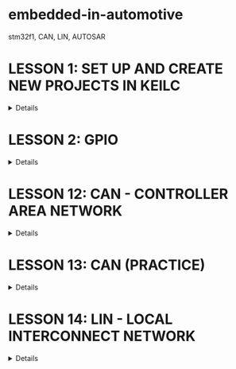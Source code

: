 # embedded-in-automotive
stm32f1, CAN, LIN, AUTOSAR
# LESSON 1: SET UP AND CREATE NEW PROJECTS IN KEILC
<details><summary>Details</summary>
<p>

</p>
</details>




# LESSON 2: GPIO
<details><summary>Details</summary>
<p>

## 1. Thư viện STM32F10x SPL (Standard Peripherals Library)
## 2. Lý thuyết về GPIO

GPIO-General Purpose Input/Output là các chân trên vi điều khiển có thể lập trình để truyền nhận tín 
hiệu với các thiết bị bên ngoài hoặc thực hiện các chức năng giao tiếp 
khác.
 
GPIO hoạt động ở các chế độ sau:

### GPIO Intput

Ở chế độ này, chân GPIO được sử dụng để nhận tín hiệu từ bên ngoài vào vi điều khiển.

Các loại Input Mode:

 - **Floating hay High-impedance (thả nổi)**: Chân GPIO không có trạng thái điện áp xác định khi không có tín hiệu vào. 

    Ví dụ:

    Mắc một nút nhấn theo kiểu Floating như hình, khi không nhấn nút thì không có tín hiệu vào.

    Khi nhấn nút, VĐK nhận tín hiệu tùy vào chân còn lại của nút nhấn mắc với Vcc hay Gnd (trong hình là Gnd, VĐK nhận mức thấp (0)).

    <p align="center">
        <img src="image/gpio.png" alt="alt text" width="300">
    </p>

    _Không nên sử dụng mode này! Dễ bị nhiễu lúc không có tín hiệu và tốn năng lượng_

 - **Pull-up (điện trở kéo lên)**: Chân GPIO ở mức cao khi không có tín hiệu đầu vào.
    
    Ví dụ: 
    
    Mắc một nút nhấn theo kiểu pull-up như hình, khi không nhấn nút thì PMOS dẫn, VĐK sẽ nhận mức cao (1).
    <p align="center">
        <img src="image/gpio-1.png" alt="alt text" width="300">
    </p>

    Ngược lại khi nhấn nút, NMOS dẫn thì VĐK nhận mức thấp (0).
    <p align="center">
        <img src="image/gpio-2.png" alt="alt text" width="300">
    </p>

 - **Pull-down (điện trở kéo xuống)**: Chân GPIO ở mức thấp khi không có tín hiệu đầu vào.
    
    Ví dụ: 

    Mắc một nút nhấn theo kiểu pull-down như hình, khi không nhấn nút thì NMOS dẫn, VĐK sẽ nhận mức thấp (0).

    <p align="center">
        <img src="image/gpio-3.png" alt="alt text" width="300">
    </p>

    Ngược lại khi nhấn nút, PMOS dẫn thì VĐK nhận mức cao (1).
    <p align="center">
        <img src="image/gpio-4.png" alt="alt text" width="300">
    </p>

### GPIO Input

Ở chế độ này, chân GPIO được sử dụng để xuất tín hiệu ra bên ngoài từ vi điều khiển.

Các loại Output Mode:

 - Push-Pull: Chân GPIO xuất ra có thể là mức cao (1) hoặc mức thấp (0).

    Ví dụ:

    Khi VĐK xuất mức cao (1), PMOS dẫn và chân GPIO sẽ ở mức cao (1).
    <p align="center">
        <img src="image/gpio-5.png" alt="alt text" width="200">
    </p>

    Ngược lại, VĐK xuất mức thấp (0), NMOS dẫn và chân GPIO sẽ ở mức thấp (0).
    <p align="center">
        <img src="image/gpio-6.png" alt="alt text" width="200">
    </p>

 - Open-Drain: Chân GPIO chỉ  có thể xuất ra mức thấp (0) hoặc ở trạng thái "thả nổi".

    Ví dụ:

    Khi ở mode Open-Drain thì Output Buffer chỉ còn lại một NMOS.

    Khi VĐK xuất mức cao (1), NMOS không dẫn và chân GPIO sẽ thả nổi.
    
    Khi VĐK xuất mức thấp (0), NMOS dẫn và chân GPIO sẽ ở mức thấp (0).

    <p align="center">
        <img src="image/gpio-7.png" alt="alt text" width="200">
    </p>

    _Nếu VĐK dùng mosfet thì gọi là Open-Drain, còn nếu dùng BJT gọi là Open-Collector._

### Analog

Ở chế độ này, chân GPIO kết nối với bộ chuyển đổi ADC (analog-to-digital converter) bên trong và cho phép đọc một giá trị đại diện cho điện áp trên chân đó. 

Giá trị này phụ thuộc vào độ phân giải của ADC. 

Ví dụ: ADC 12-bit có thể có các giá trị từ 0 đến 4095. Giá trị này được ánh xạ tới một điện áp nằm trong khoảng từ 0V đến điện áp mà vi điều khiển đang hoạt động (ví dụ, 3.3V). 

Khi một GPIO được cấu hình ở chế độ analog, các điện trở kéo lên/kéo xuống đầu vào sẽ bị vô hiệu (thả nổi).

_Sẽ học kĩ hơn ở bài ADC._

### Alternate Function

Ngoài ba chế độ trên, các chân GPIO còn có thể cung cấp các chức năng thay thế.

Ví dụ các chức năng thay thế: chân Rx/Tx cho giao tiếp UART, chân SDA/SCL cho giao tiếp I2C, v.v.

Để cấu hình cho chức năng thay thế, ta phải tác động lên các thanh ghi cụ thể, sẽ học kĩ hơn ở các bài sau.

## 3. Lập trình với GPIO

Để sử dụng một ngoại vi bất kì phải trải qua các bước sau:

<p align="center">
    <img src="image/gpio-8.png" alt="alt text" width="500">
</p>

Như các thư viện khác (HAL, LL, CMSIS,...), SPL cung cấp các hàm và các định nghĩa giúp việc cấu hình và sử dụng ngoại vi.

### Cấp xung clock cho GPIO

STM32 sử dụng các bus (như AHB, APB1, APB2) để giao tiếp với các ngoại vi như GPIO, UART, I2C, SPI, v.v.

Để sử dụng các ngoại vi này, trước tiên, cần cấp xung (clock) cho bus tương ứng thông qua việc sử dụng các API trong thư viện.

Tra thông tin clock trong Reference (trang 92) và Data sheet (trang 11) để biết được bus nào cần được cấp xung.

<p align="center">
    <img src="image/gpio-9.png" alt="alt text" width="300">
</p>

Trong SPL, để bật xung clock cho ngoại vi GPIO:

```c
void RCC_Config(){
	RCC_APB2PeriphClockCmd(RCC_APB2Periph_GPIOC, ENABLE);
} 
```
 - Tham số thứ 1 là ngoại vi cần cấu hình clock. 

 - Tham số thứ 2 là giá trị quy định cấp (ENABLE) hay ngưng (DISABLE) xung clock cho ngoại vi đó.

### Cấu hình GPIO

Để cấu hình cho chân GPIO:
```c
void GPIO_Config(){
	GPIO_InitTypeDef GPIO_InitStructure;
	GPIO_InitStructure.GPIO_Pin = GPIO_Pin_13 | GPIO_Pin_14;
	GPIO_InitStructure.GPIO_Mode = GPIO_Mode_Out_PP;
	GPIO_InitStructure.GPIO_Speed = GPIO_Speed_50MHz;
	
	GPIO_Init(GPIOC, &GPIO_InitStructure);
}
```
Việc cấu hình GPIO được thực hiện thông qua việc khai báo và sử dụng struct `GPIO_InitTypeDef`, trong đó chứa các tham số cấu hình cho một chân GPIO cụ thể:

 - **GPIO_Pin**: Xác định chân hoặc các chân GPIO muốn cấu hình bằng cách sử dụng các macro như `GPIO_Pin_0`, `GPIO_Pin_1`,... hoặc kết hợp các chân bằng toán tử OR `|` nếu muốn cấu hình nhiều chân cùng lúc.

    <p align="center">
        <img src="image/gpio-11.png" alt="alt text" width="500">
    </p>

 - **GPIO_Mode**: Xác định mode hoạt động của chân GPIO.

    <p align="center">
        <img src="image/gpio-10.png" alt="alt text" width="250">
    </p>

 - **GPIO_Speed**: Chọn tốc độ đáp ứng của chân GPIO.

    <p align="center">
        <img src="image/gpio-12.png" alt="alt text" width="200">
    </p>

Hàm khởi tạo GPIO_Init() nhận 2 tham số: 
 - GPIO_TypeDef: Chỉ định cổng GPIO muốn cấu hình (ví dụ: `GPIOA`, `GPIOB`, `GPIOC`,...).
 - &GPIO_InitStruct: Con trỏ đến biến cấu trúc `GPIO_InitTypeDef` chứa các thông số cấu hình.

### Sử dụng GPIO

Một số hàm thao tác với GPIO:

 - Đọc giá trị mức logic (0 hoặc 1) của một chân Input/Output cụ thể trên cổng GPIO.
    ```C
    uint8_t GPIO_ReadInputDataBit(GPIO_TypeDef* GPIOx, uint16_t GPIO_Pin);
    uint8_t GPIO_ReadOutputDataBit(GPIO_TypeDef* GPIOx, uint16_t GPIO_Pin);
    ```
 - Đọc toàn bộ giá trị đầu vào/ra của một cổng GPIO.

    _Giá trị trả về 16-bit, mỗi bit tương ứng với trạng thái của từng chân của cổng._

    ```C
    uint16_t GPIO_ReadInputData(GPIO_TypeDef* GPIOx);
    uint16_t GPIO_ReadOutputData(GPIO_TypeDef* GPIOx);
    ```
 - Đặt mức cao (1) / thấp (0) cho một hoặc nhiều chân output sử dụng OR `|` trên một cổng GPIO.

    ```C
    void GPIO_SetBits(GPIO_TypeDef* GPIOx, uint16_t GPIO_Pin);
    void GPIO_ResetBits(GPIO_TypeDef* GPIOx, uint16_t GPIO_Pin);
    ```
 - Ghi mức logic cụ thể (0 hoặc 1) cho một chân output.

    ```C
    void GPIO_WriteBit(GPIO_TypeDef* GPIOx, uint16_t GPIO_Pin, BitAction BitVal);
    ```

 - Ghi một giá trị 16-bit trực tiếp cho toàn bộ cổng GPIO, trong đó mỗi bit đại diện cho trạng thái của một chân.
    
    ```C
    void GPIO_Write(GPIO_TypeDef* GPIOx, uint16_t PortVal);
    ```
## 4. Bài tập (Xem trong folder: lesson-2-GPIO)

</p>
</details>

# LESSON 12: CAN - CONTROLLER AREA NETWORK
<details><summary>Details</summary>
<p>

## 1. Giao thức CAN 

CAN là một giao thức truyền thông phổ biến trong các hệ thống nhúng, đặc biệt là trong lĩnh vực ô tô.

CAN hỗ trợ mạnh cho những hệ thống điều khiển thời gian thực phân bố (distributed real-time control system).

<p align="center">
    <img src="image/can-1.png" alt="alt text" width="500">
</p>

## 2. Mạng CAN

CAN sử dụng kiến trúc **bus topology**, tất cả các thiết bị đều được kết nối song song vào một cặp dây truyền thông chung được gọi là **CAN Bus** tạo thành **mạng CAN**.

## 3. CAN Node

Mỗi thiết bị trên mạng CAN được gọi là node.

<p align="center">
    <img src="image/can-3.png" alt="alt text" width="800">
</p>

Thành phần trong một node:

 - **Vi điều khiển (Microcontroller)**: Điều khiển hoạt động của node CAN.

    + Đọc và xử lý thông điệp CAN.
    + Tạo ra thông điệp CAN để truyền đi.
	+ Quản lý các khung dữ liệu, bit arbitration và quá trình xử lý lỗi.
	+ Bật/tắt node, reset node khi gặp lỗi bus-off.

 - **CAN Controller**: Được tích hợp bên trong VĐK, có nhiệm vụ xử lý toàn bộ giao tiếp CAN.
	+ Gửi và nhận thông điệp CAN.
	+ Điều khiển truy cập vào bus CAN (arbitration).
	+ Phát hiện và xử lý các lỗi truyền thông CAN.
	+ Kiểm soát việc truyền lại thông điệp khi gặp lỗi.
	+ Cung cấp giao diện giữa các VĐK và bus CAN.

 - **CAN Transceiver**:
    + Chuyển đổi tín hiệu số từ bộ điều khiển CAN thành tín hiệu điện áp dạng differential (CANH và CANL) để gửi lên bus CAN và ngược lại.
    + Đảm bảo tín hiệu truyền và nhận trên bus CAN có độ chính xác và tốc độ cao.

    <p align="center">
        <img src="image/can-2.png" alt="alt text" width="450">
    </p>

 - **Cảm biến (Sensor), cơ cấu chấp hành (Actuator)**:
    + Nhiệt độ, áp suất lốp, tốc độ,...
    + Mở cốp, điều khiển động cơ, bật đèn,...

## 4. CAN Bus

Gồm hai dây tín hiệu: CAN_H (CAN High) và CAN_L (CAN Low). 

Các tín hiệu truyền qua bus CAN là tín hiệu vi sai - chênh lệch điện áp trên hai dây.

<p align="center">
    <img src="image/can-4.png" alt="alt text" width="450">
</p>

CAN bus thường được xoắn 2 dây vào nhau để triệt tiêu nhiễu.

## 5. Dominant và Recessive

Bus CAN định nghĩa hai trạng thái điện áp là: Dominant và Recessive. Tương đương với bit 0 và 1 của các giao thức khác. 

Hai trạng thái này sẽ được xử lý bởi Transceiver. 

Theo tốc độ truyền nhận CAN, ta chia làm hai loại: CAN low speed và CAN high speed. Tương ứng với các giá trị điện áp khác nhau.

 - CAN low speed:
    + Bit Dominant: CAN_H = 4V, CAN_L = 1V.
    + Bit Recessive: CAN_H = 1.75V, CAN_L = 3.25V. 
    <p align="center">
        <img src="image/can-5.png" alt="alt text" width="450">
    </p>

 - CAN high speed:
    + Bit Dominant: CAN_H = 3.5V, CAN_H = 1.5V.
    + Bit Recessive: CAN_H = CAN_L = 2.5V. 
<p align="center">
    <img src="image/can-6.png" alt="alt text" width="450">
</p>

## 5. Các đặc điểm của giao thức CAN 
**Phần này quan trọng!**
### Không tuân theo kiến trúc Master-Slave: 

Tất cả các thiết bị trên bus đều có quyền ngang nhau trong việc truyền dữ liệu mà không cần phải có thiết bị chủ điều khiển. 

Điều này cho phép mạng hoạt động linh hoạt hơn, khi bất kỳ node nào cũng có thể truyền hoặc nhận thông tin bất cứ lúc nào.


### Quá trình tranh chấp quyền gửi (Arbitration)

Tất cả các node trong mạng CAN đều có quyền bắt đầu truyền dữ liệu cùng lúc, nghĩa là chúng có thể bắt đầu phát tín hiệu trên bus mà không cần phải đợi lần lượt. 

Tuy nhiên, đây là chỉ là bước bắt đầu quá trình truyền, và chỉ một node thực sự có thể truyền dữ liệu cuối cùng sau **quá trình Arbitration**:

 - Mỗi thông điệp CAN có một **ID ưu tiên**. Node nào có thông điệp với giá trị ID càng bé thì được độ ưu tiên cao hơn và sẽ chiếm quyền truy cập bus và gửi thông điệp trước.

 - Những node khác có giá trị ID lớn hơn sẽ tự động dừng lại và chờ lượt tiếp theo để gửi thông điệp.

    **Ví dụ: Chọn CAN low speed, có 3 node tham gia gửi.**

    Lưu ý: ID Node-2 > ID Node-1 > ID Node-3 (0x676 > 0x65D > 0x659)

    Đoạn giải thích dưới đây nhằm xoáy sâu vào luận điểm "ID càng bé thì ưu tiên càng cao", thực chất chỉ là kiểm tra từng bit theo giá trị binary, bit ID là Dominant sẽ được ưu tiên hơn.

    <p align="center">
    <img src="image/can-7.png" alt="alt text" width="500">
    </p>

    + Quá trình Arbitration sẽ lần lượt kiểm tra từng bit ID từ MSB tới LSB.
    + Khi đến bit thứ 5, phát hiện bit thứ 5 của ID Node-2 là Recessive nên Node-2 vào hàng chờ và chỉ nghe.
    + Và nếu kiểm tra tiếp thì đến bit thứ 3, phát hiện bit thứ 3 của ID Node-1 là Recessive nên Node-1 tiếp tục vào hàng chờ và chỉ nghe.
    + Node-3 thắng và sẽ được gửi.

 - Quá trình Arbitration diễn ra mà không gây mất dữ liệu hay làm gián đoạn các thiết bị khác, vì thế mạng CAN là một hệ thống non-destructive (không gây mất dữ liệu).

### Broadcast Communication

Khi một node được chọn để gửi thông điệp, thông điệp đó sẽ được gửi đến tất cả các node khác trên bus. 

Tuy nhiên, không phải tất cả các node đều xử lý thông điệp này. Mỗi node sẽ sử dụng bộ lọc để kiểm tra xem thông điệp có phù hợp với mình hay không.

### Giao tiếp song công (Full-duplex Communication)
Mặc dù chỉ sử dụng một bus với hai dây tín hiệu, mạng CAN vẫn cho phép các node vừa gửi vừa nhận dữ liệu đồng thời. Điều này giúp mạng CAN hoạt động hiệu quả và không bị nghẽn khi có nhiều thiết bị cùng giao tiếp.

### Phát hiện và xử lý lỗi tự động

Nếu một node phát hiện ra lỗi trong quá trình truyền hoặc nhận dữ liệu (do nhiễu, mất gói, hoặc lỗi tín hiệu), node đó sẽ gửi một Error Frame để thông báo cho các node khác rằng dữ liệu bị lỗi. Sau đó, thông điệp sẽ được truyền lại.

## 6. Các phiên bản của CAN

Trước khi vào phần CAN Frame phải qua phần này trước vì có sự khác nhau trong Frame của các phiên bản CAN.

Giao thức CAN đã phát triển qua nhiều phiên bản để đáp ứng nhu cầu ngày càng cao trong các ứng đặc biệt là công nghiệp ô tô.

Các phiên bản CAN bao gồm: CAN 2.0A (Standard CAN), CAN 2.0B (Extended CAN), và CAN FD (Flexible Data-rate).

Mỗi phiên bản có những cải tiến để hỗ trợ các yêu cầu khác nhau về độ ưu tiên, dung lượng dữ liệu và tốc độ truyền tải.

## 7. CAN Frame
**Phần này quan trọng!**

_Chú thích: Frame (Khung), Field (Trường)._

Mạng CAN hỗ trợ: Data Frame, Remote Frame, Error Frame và Overload Frame.

### Data Frame

Dùng để truyền dữ liệu.

Có hai phiên bản Data Frame: Khung tiêu chuẩn (CAN 2.0A), khung mở rộng (CAN 2.0B).

**Khung tiêu chuẩn**:

<p align="center">
    <img src="image/can-8.png" alt="alt text" width="800">
</p>

 - **S0F - Start Of Frame**: Luôn là Dominant, bắt đầu thông điệp. 

 - **Identifier**: Xác định mức độ ưu tiên.

 - **RTR - Remote Transmission Request**: Phân biệt Data Frame (=Dominant) và Remote Frame (=Recessive).

 - **IDE - Identifier Extension**: Phân biệt khung tiêu chuẩn (=Dominant) và khung mở rộng (=Recessive).

 - **r0**: Mặc định là Dominant, hiện tại không có chức năng cụ thể, không quan trọng.

 - **DLC - Data Length Code**: Giá trị (0 - 8 theo Binary) ứng với số byte dữ liệu.

 - **Data**: Dữ liệu.

 - **CRC - Cyclic Redundancy Check**: Kiểm tra lỗi thông điệp.

 - **DEL - CRC Delimiter**: Luôn là Recessive, dùng để ngăn cách.

 - **ACK - Acknowledge**: Để node nhận ghi vào sau khi kiểm tra lỗi ở CRC, Không có lỗi = Dominant và có lỗi = Recessive.

 - **DEL - ACK Delimiter**: Luôn là Recessive.

 - **EOF - End Of Frame**: 7 bits Recessive, kết thúc thông điệp.

**Khung mở rộng:**

<p align="center">
    <img src="image/can-9.png" alt="alt text" width="800">
</p>

  - **S0F - Start Of Frame**: Luôn có giá trị Dominant, báo hiệu với các node một thông điệp mới đang bắt đầu. 

 - **Base Identifier**: xác định mức độ ưu tiên.

 - **SRR - Substitute Remote Request**: Độ dài 1 bit, chỉ có ở Extended Frame, giá trị luôn là Recessive.

 - **IDE - Identifier Extension**: Phân biệt khung tiêu chuẩn (=Dominant) và khung mở rộng (=Recessive).

 - **Extended Identifier**: ID mở rộng.

 - **RTR - Remote Transmission Request**: Phân biệt Data Frame (=Dominant) và Remote Frame (=Recessive).

 - **r1, r0**: Mặc định là Dominant, hiện tại không có chức năng cụ thể, không quan trọng.

 - **DLC - Data Length Code**: Giá trị (0 - 8 theo Binary) ứng với số byte dữ liệu.

 - **Data**: Dữ liệu.

 - **CRC - Cyclic Redundancy Check**: Kiểm tra lỗi thông điệp.

 - **DEL - CRC Delimiter**: Luôn là Recessive, dùng để ngăn cách.

 - **ACK - Acknowledge**: Để node nhận ghi vào sau khi kiểm tra lỗi ở CRC, Không có lỗi = Dominant và có lỗi = Recessive.

 - **DEL - ACK Delimiter**: Luôn là Recessive.

 - **EOF - End Of Frame**: 7 bits Recessive, kết thúc thông điệp.

### Remote Frame

### Error Frame

Được một node bất kì gửi đi khi phát hiện thông điệp mình vừa nhận không hợp lệ và phải gửi lại.

Error Frame gồm hai phần: 
 - Error Flag là chuỗi từ 6 đến 12 bit dominant, báo hiệu lỗi. 
 - Error Delimiter là chuỗi 8 bit recessive, kết thúc Error Frame.


### Overload Frame

Được một node gửi đi khi nó đang bận xử lý thông điệp hiện tại và yêu cầu các node khác tạm thời dừng truyền cho nó.

</p>
</details>

# LESSON 13: CAN (PRACTICE)
<details><summary>Details</summary>
<p>

</p>
</details>

# LESSON 14: LIN - LOCAL INTERCONNECT NETWORK
<details><summary>Details</summary>
<p>

## 1. Giao thức LIN

LIN sinh ra nhằm giảm sự phức tạp và chi phí trong việc truyền thông giữa các thiết bị điện tử đơn giản trong xe.

<p align="center">
    <img src="image/lin-1.png" alt="alt text" width="600">
</p>

CAN và LIN cùng phối hợp làm việc trong hệ thống. 

Để CAN và LIN truyền nhận thông tin được với nhau phải cần đến các Gateway (bộ chuyển đổi giao thức).

CAN được sử dụng cho các hệ thống quan trọng yêu cầu tốc độ cao như: Hệ thống động cơ, phanh, túi khí an toàn,... trong khi LIN được sử dụng cho các hệ thống con ít quan trọng hơn với chi phí thấp như: Điều khiển cửa sổ, đèn, gương, điều hòa,...

## 2. Các đặc điểm của giao thức LIN

### Tốc độ truyền thấp

LIN hỗ trợ tốc độ truyền từ 1 đến 20 kbps, nhưng phổ biến nhất là 19.2 kbps. Đây là mức tốc độ hợp lý cho các ứng dụng yêu cầu tốc độ truyền thông vừa phải và không yêu cầu phản hồi ngay lập tức. 

### Mô hình Master - Slave

Giao thức LIN dựa trên mô hình truyền thông Master - Slave. Trong một hệ thống LIN, chỉ có một Node Master và có thể có nhiều Node Slave. 

<p align="center">
    <img src="image/lin-3.png" alt="alt text" width="600">
</p>


### Giao tiếp không đồng bộ dựa trên UART

Master có dữ liệu từ Slave sẽ gửi lên bus CAN để đi tới các LIN khác
LIN sử dụng giao thức UART để truyền/nhận dữ liệu, với khung truyền dữ liệu sẽ là 1 start, 8 data, 1 hoặc 2 stop

## 3. LIN Node



## 3. LIN Frame

Khung truyền LIN có cấu trúc cố định, bao gồm các phần sau:

<p align="center">
    <img src="image/lin-4.png" alt="alt text" width="600">
</p>

 - Header (Do Master gửi):

    <p align="center">
        <img src="image/lin-5.png" alt="alt text" width="600">
    </p>

    + **Sync Break Field**: Độ dài tối thiếu 13 bits, chỉ chứa các bit mức 0, là một tín hiệu đặc biệt bắt đầu của một thông điệp.

    + **Sync Delimiter**: Độ dài 1 bit mức 1, phân cách Sync Break Field với Sync Field.

    <p align="center">
        <img src="image/lin-6.png" alt="alt text" width="600">
    </p>

    + **Sync Field**: Độ dài 10 bits gồm: 1 bit Start, 8 bits có giá trị cố định là 0x55 (01010101), và 1 bit Stop, được dùng để đồng bộ hóa tốc độ truyền (baud rate) giữa các thiết bị Master và Slave.

    <p align="center">
        <img src="image/lin-7.png" alt="alt text" width="600">
    </p>

    + **PID Field - Protected Identifier Field**: Chứa hai field con là: 6 bits ID chứa thông tin định danh của khung tin nhắn, giúp xác định loại tin nhắn và thiết bị nào sẽ phản hồi và 2 bits parity kiểm tra lỗi.

Sau khi node master phát xong header, có hai kiểu response: 
1. Yêu cầu node slave gửi dữ liệu (Dữ liệu cảm biến nhiệt độ,...)
2. Thực hiện theo chỉ thị của node master (Mở cốp,...). 

Nhưng cấu trúc của frame của hai kiểu là như nhau.

 - Response:
    + **Data**: Độ dài từ 16 bits đến 64 bits, có thể là lệnh điều khiển hoặc phản hồi cảm biến.ội dung chính của thông điệp.

    + **Checksum**: Độ dài 8 bits: Phát hiện lỗi trong quá trình truyền.

## Tổng quan

<p align="center">
    <img src="image/lin-2.png" alt="alt text" width="700">
</p>

</p>
</details>